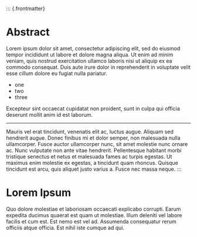 ::: {.frontmatter}
# Abstract

Lorem ipsum dolor sit amet, consectetur adipiscing elit, sed do
eiusmod tempor incididunt ut labore et dolore magna aliqua. Ut
enim ad minim veniam, quis nostrud exercitation ullamco laboris
nisi ut aliquip ex ea commodo consequat. Duis aute irure dolor in
reprehenderit in voluptate velit esse cillum dolore eu fugiat
nulla pariatur.

- one
- two
- three

Excepteur sint occaecat cupidatat non proident, sunt in culpa qui
officia deserunt mollit anim id est laborum.

---

Mauris vel erat tincidunt, venenatis elit ac, luctus augue.
Aliquam sed hendrerit augue. Donec finibus mi et dolor semper, non
malesuada nulla ullamcorper. Fusce auctor ullamcorper nunc, sit
amet molestie nunc ornare ac. Nunc vulputate non ante vitae
hendrerit. Pellentesque habitant morbi tristique senectus et netus
et malesuada fames ac turpis egestas. Ut maximus enim molestie ex
egestas, a tincidunt quam rhoncus. Quisque tincidunt est arcu,
quis aliquet justo varius a. Fusce nec massa neque.
:::

# Lorem Ipsum

Quo dolore molestiae et laboriosam occaecati explicabo corrupti.
Earum expedita ducimus quaerat est quam ut molestiae. Illum
deleniti vel labore facilis et cum est. Est nemo est vel ad.
Assumenda consequatur rerum officiis atque officia. Est nihil iste
cumque ad qui.
